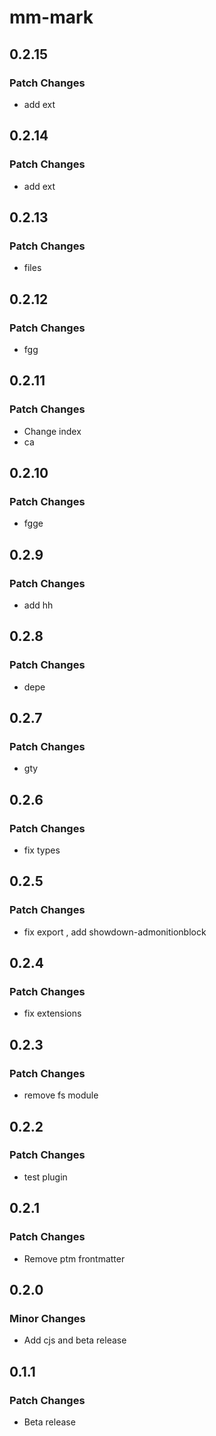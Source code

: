 # mm-mark

## 0.2.15

### Patch Changes

- add ext

## 0.2.14

### Patch Changes

- add ext

## 0.2.13

### Patch Changes

- files

## 0.2.12

### Patch Changes

- fgg

## 0.2.11

### Patch Changes

- Change index
- ca

## 0.2.10

### Patch Changes

- fgge

## 0.2.9

### Patch Changes

- add hh

## 0.2.8

### Patch Changes

- depe

## 0.2.7

### Patch Changes

- gty

## 0.2.6

### Patch Changes

- fix types

## 0.2.5

### Patch Changes

- fix export , add showdown-admonitionblock

## 0.2.4

### Patch Changes

- fix extensions

## 0.2.3

### Patch Changes

- remove fs module

## 0.2.2

### Patch Changes

- test plugin

## 0.2.1

### Patch Changes

- Remove ptm frontmatter

## 0.2.0

### Minor Changes

- Add cjs and beta release

## 0.1.1

### Patch Changes

- Beta release
